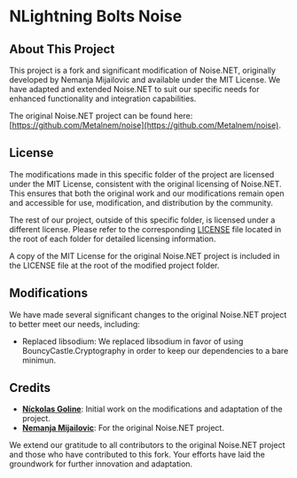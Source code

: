 # NLightning Bolts Noise

## About This Project

This project is a fork and significant modification of Noise.NET, originally developed by Nemanja Mijailovic and available under the MIT License. We have adapted and extended Noise.NET to suit our specific needs for enhanced functionality and integration capabilities.

The original Noise.NET project can be found here: [https://github.com/Metalnem/noise](https://github.com/Metalnem/noise).

## License

The modifications made in this specific folder of the project are licensed under the MIT License, consistent with the original licensing of Noise.NET. This ensures that both the original work and our modifications remain open and accessible for use, modification, and distribution by the community.

The rest of our project, outside of this specific folder, is licensed under a different license. Please refer to the corresponding [LICENSE](../../../../LICENSE) file located in the root of each folder for detailed licensing information.

A copy of the MIT License for the original Noise.NET project is included in the LICENSE file at the root of the modified project folder.

## Modifications

We have made several significant changes to the original Noise.NET project to better meet our needs, including:

- Replaced libsodium: We replaced libsodium in favor of using BouncyCastle.Cryptography in order to keep our dependencies to a bare minimun.

## Credits

- **[Níckolas Goline](https://github.com/ngoline)**: Initial work on the modifications and adaptation of the project.
- **[Nemanja Mijailovic](https://github.com/Metalnem)**: For the original Noise.NET project.

We extend our gratitude to all contributors to the original Noise.NET project and those who have contributed to this fork. Your efforts have laid the groundwork for further innovation and adaptation.
